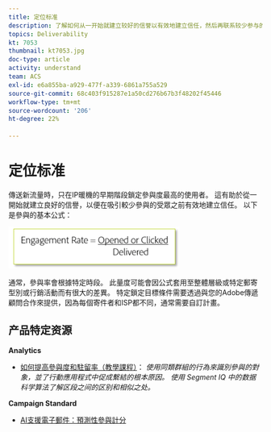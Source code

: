 ```yaml
---
title: 定位标准
description: 了解如何从一开始就建立较好的信誉以有效地建立信任，然后再联系较少参与的受众。
topics: Deliverability
kt: 7053
thumbnail: kt7053.jpg
doc-type: article
activity: understand
team: ACS
exl-id: e6a855ba-a929-477f-a339-6861a755a529
source-git-commit: 68c403f915287e1a50cd276b67b3f48202f45446
workflow-type: tm+mt
source-wordcount: '206'
ht-degree: 22%

---
```


# 定位标准

傳送新流量時，只在IP暖機的早期階段鎖定參與度最高的使用者。 這有助於從一開始就建立良好的信譽，以便在吸引較少參與的受眾之前有效地建立信任。 以下是參與的基本公式：

![參與公式](../assets/formula-for-enagement.png)

通常，參與率會根據特定時段。 此量度可能會因公式套用至整體層級或特定郵寄型別或行銷活動而有很大的差異。 特定鎖定目標條件需要透過與您的Adobe傳遞顧問合作來提供，因為每個寄件者和ISP都不同，通常需要自訂計畫。

## 产品特定资源

**Analytics**

* [如何提高參與度和駐留率（教學課程）](https://experienceleague.adobe.com/docs/analytics-learn/tutorials/mobile-app-analytics/measuring-mobile-analytics/how-to-increase-engagement-and-retention-rates.html?lang=en#mobile-app-analytics)： *使用同類群組的行為來識別參與的對象，並了行動應用程式中促成繫結的根本原因。 使用 Segment IQ 中的数据科学算法了解区段之间的区别和相似之处。*

**Campaign Standard**

* [AI支援電子郵件：預測性參與計分](https://experienceleague.adobe.com/docs/campaign-standard/using/testing-and-sending/preparing-and-testing-messages/predictive.html#predictive-scoring)
